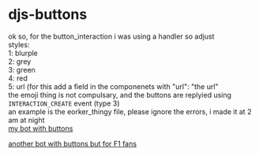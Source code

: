 # djs-buttons
ok so, for the button_interaction i was using a handler so adjust  
styles:  
1: blurple  
2: grey  
3: green  
4: red  
5: url (for this add a field in the componenets with "url": "the url"  
the emoji thing is not compulsary, and the buttons are replyied using `INTERACTION_CREATE` event (type 3)  
an example is the eorker_thingy file, please ignore the errors, i made it at 2 am at night  
[my bot with buttons](https://discord.com/api/oauth2/authorize?client_id=760426095563767818&permissions=4294967287&scope=bot%20applications.commands)  

[another bot with buttons but for F1 fans](https://discord.com/api/oauth2/authorize?client_id=841915071772229643&permissions=3959815233&scope=bot%20applications.commands)
